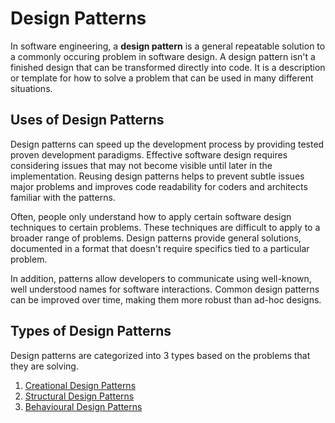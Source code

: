 # **Design Patterns**
In software engineering, a **design pattern** is a general repeatable solution to a commonly occuring problem in software design.
A design pattern isn't a finished design that can be transformed directly into code.
It is a description or template for how to solve a problem that can be used in many different situations.

## Uses of Design Patterns
Design patterns can speed up the development process by providing tested proven development paradigms.
Effective software design requires considering issues that may not become visible until later in the implementation.
Reusing design patterns helps to prevent subtle issues major problems and improves code readability for coders and architects familiar with the patterns.

Often, people only understand how to apply certain software design techniques to certain problems.
These techniques are difficult to apply to a broader range of problems.
Design patterns provide general solutions, documented in a format that doesn't require specifics tied to a particular problem.

In addition, patterns allow developers to communicate using well-known, well understood names for software interactions.
Common design patterns can be improved over time, making them more robust than ad-hoc designs.

## Types of Design Patterns
Design patterns are categorized into 3 types based on the problems that they are solving.

1. [Creational Design Patterns](https://github.com/AkhileshwarReddy/Design-Patterns/tree/main/Creational)
2. [Structural Design Patterns](https://github.com/AkhileshwarReddy/Design-Patterns/tree/main/Structural)
3. [Behavioural Design Patterns](https://github.com/AkhileshwarReddy/Design-Patterns/tree/main/Behavioural)